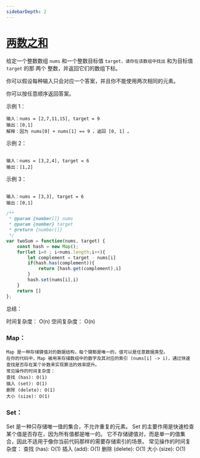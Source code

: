 ```yaml
---
sidebarDepth: 2
---
```


# [两数之和](https://leetcode.cn/problems/two-sum/description/)
 
 给定一个整数数组 `nums` 和一个整数目标值 `target，请你在该数组中找出` 和为目标值 `target`  的那 两个 整数，并返回它们的数组下标。

你可以假设每种输入只会对应一个答案，并且你不能使用两次相同的元素。

你可以按任意顺序返回答案。

示例 1：

```text
输入：nums = [2,7,11,15], target = 9
输出：[0,1]
解释：因为 nums[0] + nums[1] == 9 ，返回 [0, 1] 。
```

示例 2：

```text

输入：nums = [3,2,4], target = 6
输出：[1,2]
```

示例 3：

```text

输入：nums = [3,3], target = 6
输出：[0,1]
```

```js
/**
 * @param {number[]} nums
 * @param {number} target
 * @return {number[]}
 */
var twoSum = function(nums, target) {
    const hash = new Map();
    for(let i=0 ; i<nums.length;i++){
        let complement = target - nums[i]
        if(hash.has(complement)){
            return [hash.get(complement),i]
        }
        hash.set(nums[i],i)
    }
    return []
};
```
总结：

时间复杂度： O(n)
空间复杂度： O(n)


### Map：
    Map 是一种存储键值对的数据结构，每个键都是唯一的，值可以是任意数据类型。
    在你的代码中，Map 被用来存储数组中的数字及其对应的索引 (nums[i] -> i)，通过快速查找是否存在某个补数来实现算法的效率提升。
    常见操作的时间复杂度：
    查找 (has): O(1)
    插入 (set): O(1)
    删除 (delete): O(1)
    大小 (size): O(1)
### Set：
Set 是一种只存储唯一值的集合，不允许重复的元素。
Set 的主要作用是快速检查某个值是否存在，因为所有值都是唯一的。
它不存储键值对，而是单一的值集合，因此不适用于像你当前代码那样的需要存储索引的场景。
常见操作的时间复杂度：
    查找 (has): O(1)
    插入 (add): O(1)
    删除 (delete): O(1)
    大小 (size): O(1)